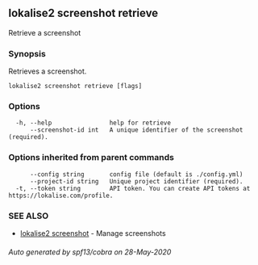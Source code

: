 ## lokalise2 screenshot retrieve

Retrieve a screenshot

### Synopsis

Retrieves a screenshot.

```
lokalise2 screenshot retrieve [flags]
```

### Options

```
  -h, --help                help for retrieve
      --screenshot-id int   A unique identifier of the screenshot (required).
```

### Options inherited from parent commands

```
      --config string       config file (default is ./config.yml)
      --project-id string   Unique project identifier (required).
  -t, --token string        API token. You can create API tokens at https://lokalise.com/profile.
```

### SEE ALSO

* [lokalise2 screenshot](lokalise2_screenshot.md)	 - Manage screenshots

###### Auto generated by spf13/cobra on 28-May-2020
